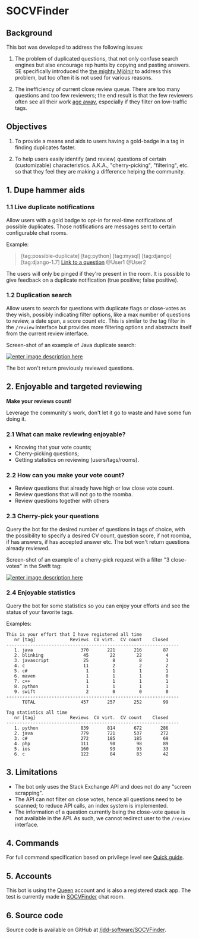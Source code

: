 # SOCVFinder

## Background

This bot was developed to address the following issues:

1. The problem of duplicated questions, that not only confuse search engines but also encourage rep hunts by copying and pasting answers. SE specifically introduced the [the mighty Mjölnir](http://meta.stackexchange.com/questions/230865/increase-close-vote-weight-for-gold-tag-badge-holders/231212#231212) to address this problem, but too often it is not used for various reasons.

2. The inefficiency of current close review queue. There are too many questions and too few reviewers; the end result is that the few reviewers often see all their work [age away](http://meta.stackoverflow.com/questions/252584/enough-fuzzying-lets-let-everything-into-the-close-queue-and-age-out-questions), especially if they filter on low-traffic tags.

## Objectives

 1. To provide a means and aids to users having a gold-badge in a tag in finding duplicates faster.

 2. To help users easily identify (and review) questions of certain (customizable) characteristics. A.K.A., "cherry-picking", "filtering", etc. so that they feel they are making a difference helping the community.

## 1. Dupe hammer aids

### 1.1 Live duplicate notifications

Allow users with a gold badge to opt-in for real-time notifications of possible duplicates. Those notifications are messages sent to certain configurable chat rooms.

Example:
>[tag:possible-duplicate] [tag:python] [tag:mysql] [tag:django] [tag:django-1.7] [Link to a question](http://stackoverflow.com/questions/1) @User1 @User2

The users will only be pinged if they're present in the room. It is possible to give feedback on a duplicate notification (true positive; false positive).

### 1.2 Duplication search

Allow users to search for questions with duplicate flags or close-votes as they wish, possibly indicating filter options, like a max number of questions to review, a date span, a score count etc. This is similar to the tag filter in the `/review` interface but provides more filtering options and abstracts itself from the current review interface.

Screen-shot of an example of Java duplicate search:

[![enter image description here][1]][1]

The bot won't return previously reviewed questions.

## 2. Enjoyable and targeted reviewing

**Make your reviews count!**

Leverage the community's work, don't let it go to waste and have some fun doing it.

### 2.1 What can make reviewing enjoyable?

 - Knowing that your vote counts;
 - Cherry-picking questions;
 - Getting statistics on reviewing (users/tags/rooms).

### 2.2 How can you make your vote count?
 
 - Review questions that already have high or low close vote count.
 - Review questions that will not go to the roomba.
 - Review questions together with others

### 2.3 Cherry-pick your questions

Query the bot for the desired number of questions in tags of choice, with the possibility to specify a desired CV count, question score, if not roomba, if has answers, if has accepted answer etc. The bot won't return questions already reviewed.

Screen-shot of an example of a cherry-pick request with a filter "3 close-votes" in the Swift tag:

[![enter image description here][2]][2]

### 2.4 Enjoyable statistics

Query the bot for some statistics so you can enjoy your efforts and see the status of your favorite tags.

Examples:

    This is your effort that I have registered all time
       nr [tag]             Reviews  CV virt.  CV count    Closed
    -----------------------------------------------------------------
       1. java                  370       221       216        87
       2. blinking               45        22        22         4
       3. javascript             25         8         8         3
       4. c                      11         2         2         2
       5. c#                      1         1         1         1
       6. maven                   1         1         1         0
       7. c++                     1         1         1         1
       8. python                  1         1         1         1
       9. swift                   2         0         0         0
    -----------------------------------------------------------------
          TOTAL                 457       257       252        99

<!-- -->

    Tag statistics all time
       nr [tag]             Reviews  CV virt.  CV count    Closed
    -----------------------------------------------------------------
       1. python                839       814       672       286
       2. java                  779       721       537       272
       3. c#                    272       185       185        69
       4. php                   111        98        98        89
       5. ios                   160        93        93        33
       6. c                     122        84        83        42

## 3. Limitations

- The bot only uses the Stack Exchange API and does not do any "screen scrapping".
- The API can not filter on close votes, hence all questions need to be scanned; to reduce API calls, an index system is implemented.
- The information of a question currently being the close-vote queue is not available in the API. As such, we cannot redirect user to the `/review` interface.

## 4. Commands

For full command specification based on privilege level see [Quick guide](https://github.com/jdd-software/SOCVFinder/blob/master/quickGuide.md).

## 5. Accounts

This bot is using the [Queen](http://stackoverflow.com/users/6294609/queen) account and is also a registered stack app. The test is currently made in [SOCVFinder](http://chat.stackoverflow.com/rooms/111347/socvfinder) chat room.

## 6. Source code

Source code is available on GitHub at [/jdd-software/SOCVFinder][3].


  [1]: http://i.stack.imgur.com/4DxFY.png
  [2]: http://i.stack.imgur.com/46g0h.png
  [3]: https://github.com/jdd-software/SOCVFinder
